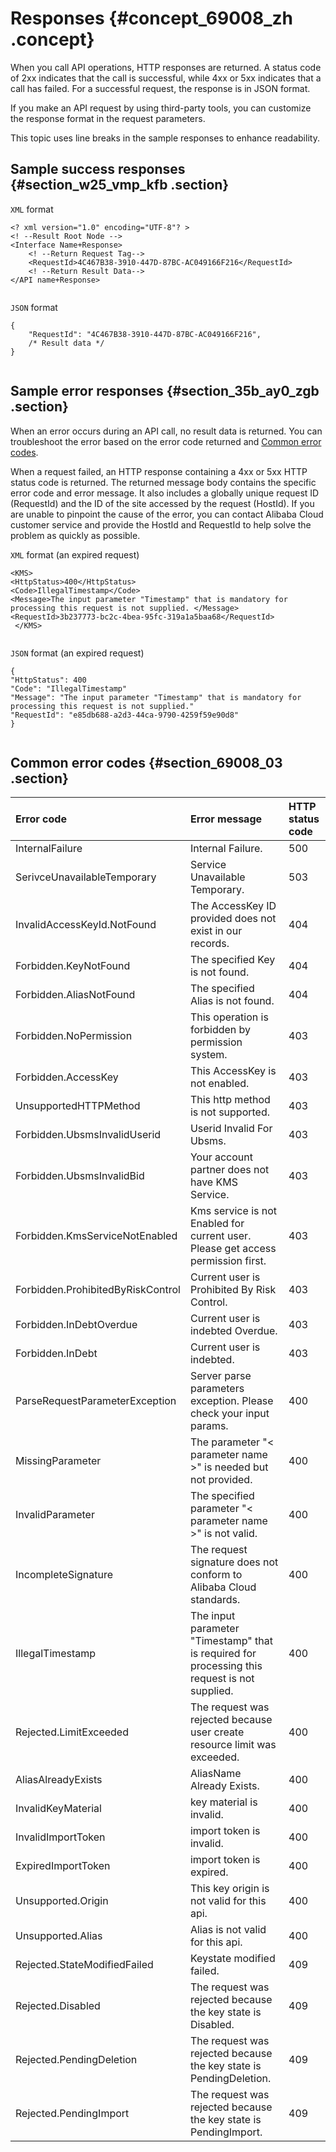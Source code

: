 # Responses {#concept_69008_zh .concept}

When you call API operations, HTTP responses are returned. A status code of 2xx indicates that the call is successful, while 4xx or 5xx indicates that a call has failed. For a successful request, the response is in JSON format.

If you make an API request by using third-party tools, you can customize the response format in the request parameters.

This topic uses line breaks in the sample responses to enhance readability.

## Sample success responses {#section_w25_vmp_kfb .section}

`XML` format

``` {#codeblock_ras_x0l_95c}
<? xml version="1.0" encoding="UTF-8"? > 
<! --Result Root Node -->
<Interface Name+Response>
    <! --Return Request Tag-->
    <RequestId>4C467B38-3910-447D-87BC-AC049166F216</RequestId>
    <! --Return Result Data-->
</API name+Response>
			
```

`JSON` format

``` {#codeblock_oiz_e8d_g5n}
{
    "RequestId": "4C467B38-3910-447D-87BC-AC049166F216",
    /* Result data */
}
			
```

## Sample error responses {#section_35b_ay0_zgb .section}

When an error occurs during an API call, no result data is returned. You can troubleshoot the error based on the error code returned and [Common error codes](#section_69008_03).

When a request failed, an HTTP response containing a 4xx or 5xx HTTP status code is returned. The returned message body contains the specific error code and error message. It also includes a globally unique request ID \(RequestId\) and the ID of the site accessed by the request \(HostId\). If you are unable to pinpoint the cause of the error, you can contact Alibaba Cloud customer service and provide the HostId and RequestId to help solve the problem as quickly as possible.

`XML` format \(an expired request\)

``` {#codeblock_bc1_ajc_com}
<KMS>
<HttpStatus>400</HttpStatus>
<Code>IllegalTimestamp</Code>
<Message>The input parameter "Timestamp" that is mandatory for processing this request is not supplied. </Message>
<RequestId>3b237773-bc2c-4bea-95fc-319a1a5baa68</RequestId>
 </KMS>
			
```

`JSON` format \(an expired request\)

``` {#codeblock_crm_mwb_lcp}
{
"HttpStatus": 400
"Code": "IllegalTimestamp"
"Message": "The input parameter "Timestamp" that is mandatory for processing this request is not supplied."
"RequestId": "e85db688-a2d3-44ca-9790-4259f59e90d8"
}
			
```

## Common error codes {#section_69008_03 .section}

|Error code|Error message|HTTP status code|
|:---------|:------------|:---------------|
|InternalFailure|Internal Failure.|500|
|SerivceUnavailableTemporary|Service Unavailable Temporary.|503|
|InvalidAccessKeyId.NotFound|The AccessKey ID provided does not exist in our records.|404|
|Forbidden.KeyNotFound|The specified Key is not found.|404|
|Forbidden.AliasNotFound|The specified Alias is not found.|404|
|Forbidden.NoPermission|This operation is forbidden by permission system.|403|
|Forbidden.AccessKey|This AccessKey is not enabled.|403|
|UnsupportedHTTPMethod|This http method is not supported.|403|
|Forbidden.UbsmsInvalidUserid|Userid Invalid For Ubsms.|403|
|Forbidden.UbsmsInvalidBid|Your account partner does not have KMS Service.|403|
|Forbidden.KmsServiceNotEnabled|Kms service is not Enabled for current user. Please get access permission first.|403|
|Forbidden.ProhibitedByRiskControl|Current user is Prohibited By Risk Control.|403|
|Forbidden.InDebtOverdue|Current user is indebted Overdue.|403|
|Forbidden.InDebt|Current user is indebted.|403|
|ParseRequestParameterException|Server parse parameters exception. Please check your input params.|400|
|MissingParameter|The parameter "< parameter name \>" is needed but not provided.|400|
|InvalidParameter|The specified parameter "< parameter name \>" is not valid.|400|
|IncompleteSignature|The request signature does not conform to Alibaba Cloud standards.|400|
|IllegalTimestamp|The input parameter "Timestamp" that is required for processing this request is not supplied.|400|
|Rejected.LimitExceeded|The request was rejected because user create resource limit was exceeded.|400|
|AliasAlreadyExists|AliasName Already Exists.|400|
|InvalidKeyMaterial|key material is invalid.|400|
|InvalidImportToken|import token is invalid.|400|
|ExpiredImportToken|import token is expired.|400|
|Unsupported.Origin|This key origin is not valid for this api.|400|
|Unsupported.Alias|Alias is not valid for this api.|400|
|Rejected.StateModifiedFailed|Keystate modified failed.|409|
|Rejected.Disabled|The request was rejected because the key state is Disabled.|409|
|Rejected.PendingDeletion|The request was rejected because the key state is PendingDeletion.|409|
|Rejected.PendingImport|The request was rejected because the key state is PendingImport.|409|

